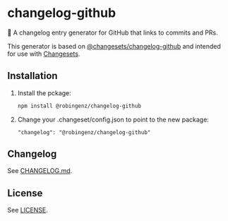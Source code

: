 # changelog-github

🦋 A changelog entry generator for GitHub that links to commits and PRs.

This generator is based on [@changesets/changelog-github](https://www.npmjs.com/package/@changesets/changelog-github) and intended for use with [Changesets](https://github.com/changesets/changesets).

## Installation

1. Install the pckage:
   ```bash
   npm install @robingenz/changelog-github
   ```
2. Change your .changeset/config.json to point to the new package:
   ```
   "changelog": "@robingenz/changelog-github"
   ```

## Changelog

See [CHANGELOG.md](./CHANGELOG.md).

## License

See [LICENSE](./LICENSE).
